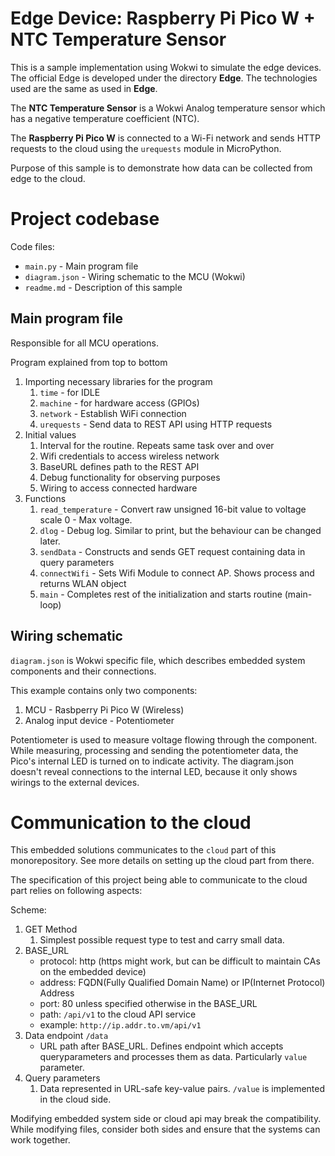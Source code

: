 # Edge Device: Raspberry Pi Pico W + NTC Temperature Sensor

This is a sample implementation using Wokwi to simulate the edge devices. The official Edge is developed under the directory **Edge**. The technologies used are the same as used in **Edge**.

The **NTC Temperature Sensor** is a Wokwi Analog temperature sensor which has a negative temperature coefficient (NTC).

The **Raspberry Pi Pico W** is connected to a Wi-Fi network and sends HTTP requests to the cloud using the `urequests` module in MicroPython.

Purpose of this sample is to demonstrate how data can be collected from edge to the cloud.

# Project codebase

Code files:

- `main.py` - Main program file
- `diagram.json` - Wiring schematic to the MCU (Wokwi)
- `readme.md` - Description of this sample

## Main program file

Responsible for all MCU operations.

Program explained from top to bottom

1. Importing necessary libraries for the program
   1. `time` - for IDLE
   2. `machine` - for hardware access (GPIOs)
   3. `network` - Establish WiFi connection
   4. `urequests` - Send data to REST API using HTTP requests
2. Initial values
   1. Interval for the routine. Repeats same task over and over
   2. Wifi credentials to access wireless network
   3. BaseURL defines path to the REST API 
   4. Debug functionality for observing purposes
   5. Wiring to access connected hardware
3. Functions
   1. `read_temperature` - Convert raw unsigned 16-bit value to voltage scale 0 - Max voltage.
   2. `dlog` - Debug log. Similar to print, but the behaviour can be changed later.
   3. `sendData` - Constructs and sends GET request containing data in query parameters
   4. `connectWifi` - Sets Wifi Module to connect AP. Shows process and returns WLAN object
   5. `main` - Completes rest of the initialization and starts routine (main-loop)

## Wiring schematic

`diagram.json` is Wokwi specific file, which describes embedded system components and their connections.

This example contains only two components:

1. MCU - Rasbperry Pi Pico W (Wireless)
2. Analog input device - Potentiometer

Potentiometer is used to measure voltage flowing through the component. While measuring, processing and sending the potentiometer data, the Pico's internal LED is turned on to indicate activity. The diagram.json doesn't reveal connections to the internal LED, because it only shows wirings to the external devices.

# Communication to the cloud

This embedded solutions communicates to the `cloud` part of this monorepository. See more details on setting up the cloud part from there.

The specification of this project being able to communicate to the cloud part relies on following aspects:

Scheme:

1. GET Method
   1. Simplest possible request type to test and carry small data.
2. BASE_URL
    - protocol: http (https might work, but can be difficult to maintain CAs on the embedded device)
    - address: FQDN(Fully Qualified Domain Name) or IP(Internet Protocol) Address
    - port: 80 unless specified otherwise in the BASE_URL
    - path: `/api/v1` to the cloud API service
    - example: `http://ip.addr.to.vm/api/v1`
3. Data endpoint `/data`
    - URL path after BASE_URL. Defines endpoint which accepts queryparameters and processes them as data. Particularly `value` parameter.
4. Query parameters 
   1. Data represented in URL-safe key-value pairs. `/value` is implemented in the cloud side.

Modifying embedded system side or cloud api may break the compatibility. While modifying files, consider both sides and ensure that the systems can work together.